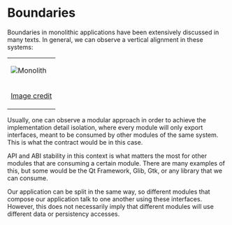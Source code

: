 # Boundaries

Boundaries in monolithic applications have been extensively discussed in many
texts. In general, we can observe a vertical alignment in these systems:

<center>
<table>
<tr>
<td>

![Monolith](https://martinfowler.com/articles/microservices/images/conways-law.png)

</td>
</tr>
<tr>
<td>
<center>

[Image credit](https://martinfowler.com/articles/microservices/images/conways-law.png)

</center>
</td>
</tr>
</table>
</center>

Usually, one can observe a modular approach in order to achieve the
implementation detail isolation, where every module will only export
interfaces, meant to be consumed by other modules of the same
system. This is what the contract would be in this case.

API and ABI stability in this context is what matters the most for
other modules that are consuming a certain module. There are many
examples of this, but some would be the Qt Framework, Glib, Gtk, or
any library that we can consume.

Our application can be split in the same way, so different modules
that compose our application talk to one another using these
interfaces. However, this does not necessarily imply that different
modules will use different data or persistency accesses.
